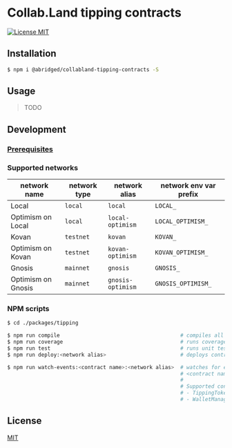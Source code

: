 # Collab.Land tipping contracts

[![License MIT][license-image]][license-url]

## Installation

```bash
$ npm i @abridged/collabland-tipping-contracts -S
```

## Usage

> TODO

## Development

### [Prerequisites](https://github.com/abridged/collabland-contracts#installation)

### Supported networks

| network name       | network type | network alias     | network env var prefix |
|--------------------|--------------|-------------------|------------------------|
| Local              | `local`      | `local`           | `LOCAL_`               |
| Optimism on Local  | `local`      | `local-optimism`  | `LOCAL_OPTIMISM_`      |
| Kovan              | `testnet`    | `kovan`           | `KOVAN_`               |
| Optimism on Kovan  | `testnet`    | `kovan-optimism`  | `KOVAN_OPTIMISM_`      |
| Gnosis             | `mainnet`    | `gnosis`          | `GNOSIS_`              |
| Optimism on Gnosis | `mainnet`    | `gnosis-optimism` | `GNOSIS_OPTIMISM_`     |

### NPM scripts

```bash
$ cd ./packages/tipping

$ npm run compile                                       # compiles all contracts
$ npm run coverage                                      # runs coverage tests
$ npm run test                                          # runs unit tests
$ npm run deploy:<network alias>                        # deploys contracts to <network alias>

$ npm run watch-events:<contract name>:<network alias>  # watches for events on <network alias> (local network type only)
                                                        # <contract name> contract
                                                        #
                                                        # Supported contracts:
                                                        # - TippingToken
                                                        # - WalletManager
```

## License

[MIT][license-url]

[license-image]: https://img.shields.io/badge/License-MIT-yellow.svg
[license-url]: https://github.com/abridged/collabland-contracts/blob/master/LICENSE
